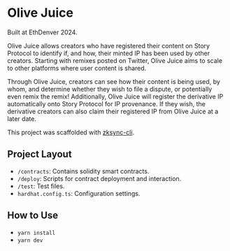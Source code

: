 # Olive Juice

Built at EthDenver 2024.

Olive Juice allows creators who have registered their content on Story Protocol to identify if, and how, their minted IP has been used by other creators. Starting with remixes posted on Twitter, Olive Juice aims to scale to other platforms where user content is shared.

Through Olive Juice, creators can see how their content is being used, by whom, and determine whether they wish to file a dispute, or potentially even remix the remix! Additionally, Olive Juice will register the derivative IP automatically onto Story Protocol for IP provenance. If they wish, the derivative creators can also claim their registered IP from Olive Juice at a later date.

This project was scaffolded with [zksync-cli](https://github.com/matter-labs/zksync-cli).

## Project Layout

- `/contracts`: Contains solidity smart contracts.
- `/deploy`: Scripts for contract deployment and interaction.
- `/test`: Test files.
- `hardhat.config.ts`: Configuration settings.

## How to Use

- `yarn install`
- `yarn dev`